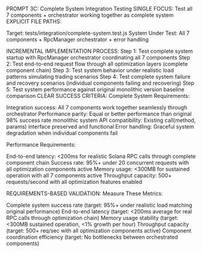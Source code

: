 PROMPT 3C: Complete System Integration Testing
SINGLE FOCUS: Test all 7 components + orchestrator working together as complete system
EXPLICIT FILE PATHS:

Target: tests/integration/complete-system.test.js
System Under Test: All 7 components + RpcManager orchestrator + error handling

INCREMENTAL IMPLEMENTATION PROCESS:
Step 1: Test complete system startup with RpcManager orchestrator coordinating all 7 components
Step 2: Test end-to-end request flow through all optimization layers (complete component chain)
Step 3: Test system behavior under realistic load patterns simulating trading scenarios
Step 4: Test complete system failure and recovery scenarios (individual components failing and recovering)
Step 5: Test system performance against original monolithic version baseline comparison
CLEAR SUCCESS CRITERIA:
Complete System Requirements:

Integration success: All 7 components work together seamlessly through orchestrator
Performance parity: Equal or better performance than original 98% success rate monolithic system
API compatibility: Existing call(method, params) interface preserved and functional
Error handling: Graceful system degradation when individual components fail

Performance Requirements:

End-to-end latency: <200ms for realistic Solana RPC calls through complete component chain
Success rate: 95%+ under 20 concurrent requests with all optimization components active
Memory usage: <300MB for sustained operation with all 7 components active
Throughput capacity: 500+ requests/second with all optimization features enabled

REQUIREMENTS-BASED VALIDATION:
Measure These Metrics:

Complete system success rate (target: 95%+ under realistic load matching original performance)
End-to-end latency (target: <200ms average for real RPC calls through optimization chain)
Memory usage stability (target: <300MB sustained operation, <1% growth per hour)
Throughput capacity (target: 500+ req/sec with all optimization components active)
Component coordination efficiency (target: No bottlenecks between orchestrated components)